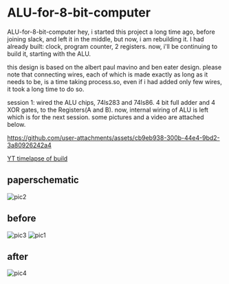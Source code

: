 # ALU-for-8-bit-computer
ALU-for-8-bit-computer
hey, i started this project a long time ago, before joining slack, and left it in the middle, but now, i am rebuilding it. I had already built: clock, program counter, 2 registers. now, i'll be continuing to build it, starting with the ALU. 

this design is based on the albert paul mavino and ben eater design. 
please note that connecting wires, each of which is made exactly as long as it needs to be, is a time taking process.so, even if i had added only few wires, it took a long time to do so.

session 1: 
wired the ALU chips, 74ls283 and 74ls86. 4 bit full adder and 4 XOR gates, to the Registers(A and B). now, internal wiring of ALU is left which is for the next session. some pictures and a video are attached below.

https://github.com/user-attachments/assets/cb9eb938-300b-44e4-9bd2-3a80926242a4

[YT timelapse of build](https://www.youtube.com/watch?v=9lxvixsojeM)
## paperschematic
![pic2](https://github.com/user-attachments/assets/f0a06557-9918-44b0-8bc9-ad49e195a880)


## before

![pic3](https://github.com/user-attachments/assets/cefb166d-0355-49ec-8175-b7a5e0f573ea)
![pic1](https://github.com/user-attachments/assets/629c52e6-ac3b-4b49-8eb0-7719de5cc796)


## after
![pic4](https://github.com/user-attachments/assets/ec9abefd-5234-4e78-922f-3ef6d026b93f)

